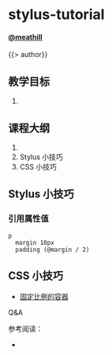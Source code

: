<!--
title: stylus-tutorial
description: a full tutorial of stylus
-->

stylus-tutorial
=======

#### [@meathill](https://weibo.com/meathill/)

<!-- page -->

{{> author}}

<!-- page -->

## 教学目标

1.

<!-- page -->

## 课程大纲

1.
2. Stylus 小技巧
2. CSS 小技巧

<!-- page -->

## Stylus 小技巧

<!-- section -->

### 引用属性值

```stylus
p
  margin 10px
  padding (@margin / 2)
```

<!-- page -->

## CSS 小技巧

* [固定比例的容器](https://www.catswhocode.com/blog/advanced-css-tricks-and-techniques)

<!-- page -->

Q&A

<!-- page -->

参考阅读：

*
